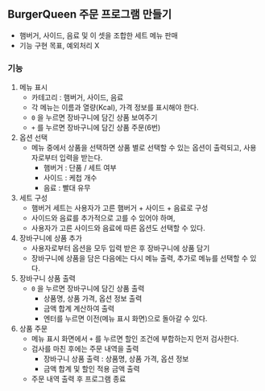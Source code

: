 ## BurgerQueen 주문 프로그램 만들기

- 햄버거, 사이드, 음료 및 이 셋을 조합한 세트 메뉴 판매
- 기능 구현 목표, 예외처리 X

### 기능 
1. 메뉴 표시
   - 카테고리 : 햄버거, 사이드, 음료
   - 각 메뉴는 이름과 열량(Kcal), 가격 정보를 표시해야 한다.
   - `0` 을 누르면 장바구니에 담긴 상품 보여주기
   - `+` 를 누르면 장바구니에 담긴 상품 주문(6번)
2. 옵션 선택
   - 메뉴 중에서 상품을 선택하면 상품 별로 선택할 수 있는 옵션이 출력되고, 사용자로부터 입력을 받는다. 
     - 햄버거 : 단품 / 세트 여부
     - 사이드 : 케첩 개수
     - 음료 : 빨대 유무
3. 세트 구성
   - 햄버거 세트는 사용자가 고른 햄버거 + 사이드 + 음료로 구성
   - 사이드와 음료를 추가적으로 고를 수 있어야 하며,
   - 사용자가 고른 사이드와 음료에 따른 옵션도 선택할 수 있다. 
4. 장바구니에 상품 추가
   - 사용자로부터 옵션을 모두 입력 받은 후 장바구니에 상품 담기
   - 장바구니에 상품을 담은 다음에는 다시 메뉴 출력, 추가로 메뉴를 선택할 수 있다. 
5. 장바구니 상품 출력
   - `0` 을 누르면 장바구니에 담긴 상품 출력
     - 상품명, 상품 가격, 옵션 정보 출력
     - 금액 합계 계산하여 출력
     - 엔터를 누르면 이전(메뉴 표시 화면)으로 돌아갈 수 있다.
6. 상품 주문
   - 메뉴 표시 화면에서 `+` 를 누르면 할인 조건에 부합하는지 먼저 검사한다.
   - 검사를 마친 후에는 주문 내역을 출력 
     - 장바구니 상품 출력 : 상품명, 상품 가격, 옵션 정보
     - 금액 합계 및 할인 적용 금액 출력
   - 주문 내역 출력 후 프로그램 종료